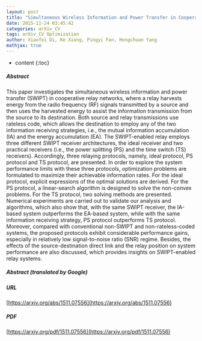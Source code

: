 ```yaml
---
layout: post
title: "Simultaneous Wireless Information and Power Transfer in Cooperative Relay Networks with Rateless Codes"
date: 2015-11-24 03:45:42
categories: arXiv_CV
tags: arXiv_CV Optimization
author: Xiaofei Di, Ke Xiong, Pingyi Fan, Hongchuan Yang
mathjax: true
---
```


* content
{:toc}

##### Abstract
This paper investigates the simultaneous wireless information and power transfer (SWIPT) in cooperative relay networks, where a relay harvests energy from the radio frequency (RF) signals transmitted by a source and then uses the harvested energy to assist the information transmission from the source to its destination. Both source and relay transmissions use rateless code, which allows the destination to employ any of the two information receiving strategies, i.e., the mutual information accumulation (IA) and the energy accumulation (EA). The SWIPT-enabled relay employs three different SWIPT receiver architectures, the ideal receiver and two practical receivers (i.e., the power splitting (PS) and the time switch (TS) receivers). Accordingly, three relaying protocols, namely, ideal protocol, PS protocol and TS protocol, are presented. In order to explore the system performance limits with these three protocols, optimization problems are formulated to maximize their achievable information rates. For the ideal protocol, explicit expressions of the optimal solutions are derived. For the PS protocol, a linear-search algorithm is designed to solve the non-convex problems. For the TS protocol, two solving methods are presented. Numerical experiments are carried out to validate our analysis and algorithms, which also show that, with the same SWIPT receiver, the IA-based system outperforms the EA-based system, while with the same information receiving strategy, PS protocol outperforms TS protocol. Moreover, compared with conventional non-SWIPT and non-rateless-coded systems, the proposed protocols exhibit considerable performance gains, especially in relatively low signal-to-noise ratio (SNR) regime. Besides, the effects of the source-destination direct link and the relay position on system performance are also discussed, which provides insights on SWIPT-enabled relay systems.

##### Abstract (translated by Google)


##### URL
[https://arxiv.org/abs/1511.07556](https://arxiv.org/abs/1511.07556)

##### PDF
[https://arxiv.org/pdf/1511.07556](https://arxiv.org/pdf/1511.07556)

